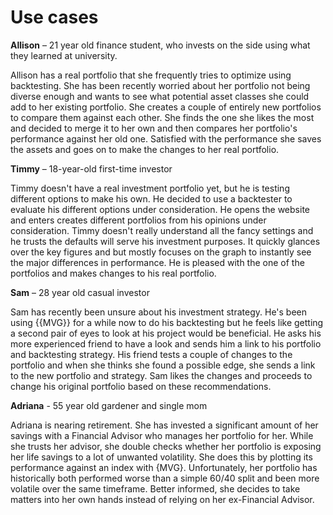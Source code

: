 # Use cases

**Allison** – 21 year old finance student, who invests on the side using what they learned at university.

Allison has a real portfolio that she frequently tries to optimize using backtesting.
She has been recently worried about her portfolio not being diverse enough and wants to see what potential asset classes she could add to her existing portfolio.
She creates a couple of entirely new portfolios to compare them against each other.
She finds the one she likes the most and decided to merge it to her own and then compares her portfolio's performance against her old one.
Satisfied with the performance she saves the assets and goes on to make the changes to her real portfolio.

**Timmy** – 18-year-old first-time investor

Timmy doesn't have a real investment portfolio yet, but he is testing different options to make his own.
He decided to use a backtester to evaluate his different options under consideration.
He opens the website and enters creates different portfolios from his opinions under consideration.
Timmy doesn't really understand all the fancy settings and he trusts the defaults will serve his investment purposes.
It quickly glances over the key figures and but mostly focuses on the graph to instantly see the major differences in performance.
He is pleased with the one of the portfolios and makes changes to his real portfolio.

**Sam** – 28 year old casual investor

Sam has recently been unsure about his investment strategy.
He's been using {{MVG}} for a while now to do his backtesting but he feels like getting a second pair of eyes to look at his project would be beneficial.
He asks his more experienced friend to have a look and sends him a link to his portfolio and backtesting strategy.
His friend tests a couple of changes to the portfolio and when she thinks she found a possible edge, she sends a link to the new portfolio and strategy.
Sam likes the changes and proceeds to change his original portfolio based on these recommendations.

**Adriana** - 55 year old gardener and single mom

Adriana is nearing retirement. She has invested a significant amount of her savings with a Financial Advisor who manages her portfolio for her.
While she trusts her advisor, she double checks whether her portfolio is exposing her life savings to a lot of unwanted volatility.
She does this by plotting its performance against an index with {MVG}.
Unfortunately, her portfolio has historically both performed worse than a simple 60/40 split and been more volatile over the same timeframe.
Better informed, she decides to take matters into her own hands instead of relying on her ex-Financial Advisor. 
